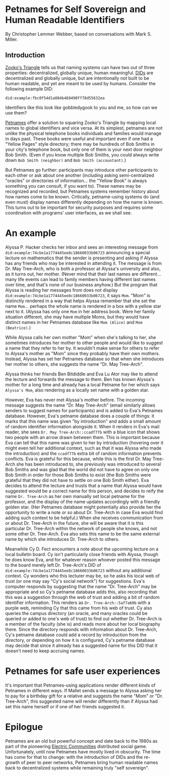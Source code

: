# Petnames for Self Sovereign and Human Readable Identifiers

By Christopher Lemmer Webber, based on conversations with Mark S. Miller.

## Introduction

[Zooko's Triangle](https://en.wikipedia.org/wiki/Zooko%27s_triangle)
tells us that naming systems can have two out of three properties:
decentralized, globally unique, human meaningful.
[DIDs](https://w3c-ccg.github.io/did-spec/) are decentralized and
globally unique, but are intentionally not built to be human readable,
and yet are meant to be used by humans.
Consider the following example DID:

    did:example:fbc0f54d1a084b469490ff78d55632ea

Identifiers like this look like gobbledygook to you and me, so how can
we use them?

[Petnames](http://www.skyhunter.com/marcs/petnames/IntroPetNames.html)
offer a solution to squaring Zooko's Triangle by mapping local names
to global identifiers and vice versa.
At its simplest, petnames are not unlike the physical telephone books
individuals and families would manage in days past.
These books were useful and important even if one had a "Yellow Pages"
style directory; there may be hundreds of Bob Smiths in your city's
telephone book, but only one of them is your next door neighbor Bob
Smith.
(Even if you know multiple Bob Smiths, you could always write down
`Bob Smith (neighbor)` and `Bob Smith (accountant)`.)

But Petnames go further: participants may introduce other participants
to each other or ask about one another (including asking
semi-centralized "oracles" or directories of information...  the
"Yellow Book" is always something you can consult, if you want to).
These names may be recognized and recorded, but Petnames systems
remember history about how names come to be known.
Critically, petname-using systems do (and even must) display names
differently depending on how the name is known.
This turns out to be important for security purposes and requires some
coordination with programs' user interfaces, as we shall see.

# An example

Alyssa P. Hacker checks her inbox and sees an interesting message from
`did:example:74cbe1a1774445ee8c18660033b06723` announcing a special
lecture on mathematics that the sender is presenting and asking if
Alyssa has any friends who may be interested in attending it.
The message is from Dr. May Tree-Arch, who is both a professor at
Alyssa's university and also, as it turns out, her mother.
(Never mind that their last names are different... many life events
can lead to family members having different last names over time, and
that's none of our business anyhow.)
But the program that Alyssa is reading her messages from does not
display `did:example:74cbe1a1774445ee8c18660033b06723`, it says
`Mom`.
"Mom" is distinctly rendered in a way that helps Alyssa remember that
she set the name `Mom`... perhaps the whole name is rendered in a
box with a yellow star next to it.
(Alyssa has only one `Mom` in her address book.
Were her family situation different, she may have multiple Moms, but
they would have distinct names in her Petnames database like
`Mom (Alice)` and `Mom (Beatrice)`.)

While Alyssa calls her own mother "Mom" when she's talking to her, she
sometimes introduces her mother to other people and would like to
suggest a name that they refer to her by.
It wouldn't make sense for others to refer to Alyssa's mother as "Mom"
since they probably have their own mothers.
Instead, Alyssa has set her Petnames database so that when she
introduces her mother to others, she suggests the name "Dr. May Tree-Arch".

Alyssa thinks her friends Ben Bitdiddle and Eva Lu Ator may like to
attend the lecture and forwards the message to them.
Ben has known Alyssa's mother for a long time and already has a local
Petname for her which says `Alyssa's Mom`, also rendering as a locally
set name with a golden star.

However, Eva has never met Alyssa's mother before.
The incoming message suggests the name "Dr. May Tree-Arch" (email
similarly allows senders to suggest names for participants) and is
added to Eva's Petnames database.
However, Eva's petname database does a couple of things: it marks that
this name was given "by introduction" and adds a small amount of
random identifier information alongside it.
When it renders in Eva's mail reader, she sees
`Dr. May Tree-Arch::ccadf77b` with a blue icon that shows two people
with an arrow drawn between them.
This is important because Eva can tell that this name was given to her
by introduction (hovering over it might even tell her additional
context, such as that it was Alyssa who made the introduction) and the
`ccadf77b` extra bit of random information prevents conflicts.
Eva is grateful for this because, while this is the first Dr. May
Tree-Arch she has been introduced to, she previously was introduced to
several Bob Smiths and was glad that the world did not have to agree on
only one Bob Smith in order for those Bob Smiths to exist (the Bob
Smiths were grateful that they did not have to settle on one Bob Smith
either).
Eva decides to attend the lecture and trusts that a name that Alyssa
would have suggested would be a correct name for this person, and
decides to reify the name `Dr. Tree-Arch` as her own manually set
local petname for the professor, and the display of the name updates
accordingly with a friendly golden star.
(Her Petnames database might potentially also provide her the
opportunity to write a note or so about Dr. Tree-Arch in case Eva
would find adding such context to be helpful.)
When she receives communication from or about Dr. Tree-Arch in the
future, she will be aware that it is this particular Dr. Tree-Arch
within the network of people she knows, and not some other
Dr. Tree-Arch.
Eva also sets this name to be the same external name by which she
introduces Dr. Tree-Arch to others.

Meanwhile Cy D. Fect encounters a note about the upcoming lecture on a
local bulletin board.
Cy isn't particularly close friends with Alyssa, though he does know
Eva, and for whatever reason whoever posted this message to the board
merely left Dr. Tree-Arch's DID of
`did:example:74cbe1a1774445ee8c18660033b06723`
without any additional context.
Cy wonders who this lecturer may be, so he asks his local web of trust
(or one may say "Cy's social network") for suggestions.
Eva's computer responds by suggesting that the name "Dr. Tree-Arch"
may be appropriate and so Cy's petname database adds this, also recording
that this was a suggestion through the web of trust and adding a bit
of random identifier information.
This renders as `Dr. Tree-Arch::5af7a60b` with a purple web, reminding
Cy that this came from his web of trust.
Cy also queries the campus directory (an oracle, and many oracles
could be queried or added to one's web of trust) to find out whether
Dr. Tree-Arch is a member of the faculty (she is) and reads more about
her local biography there.
Since the directory responds with information about Dr. Tree-Arch,
Cy's petname database could add a record by introduction from the
directory, or depending on how it is configured, Cy's petname database
may decide that since it already has a suggested name for this DID
that it doesn't need to keep accruing names.

# Petnames for safe user experiences

It's important that Petnames-using applications render different kinds
of Petnames in different ways.
If Mallet sends a message to Alyssa asking her to pay for a birthday
gift for a relative and suggests the name "Mom" or "Dr. Tree-Arch",
this suggested name will render differently than if Alyssa had set
this name herself or if one of her friends suggested it.

# Epilogue

Petnames are an old but powerful concept and date back to the 1980s as
part of the pioneering [Electric Communities](http://www.crockford.com/ec/)
distributed social game.
Unfortunately, until now Petnames have mostly lived in obscurity.
The time has come for that to change: with the introduction of DIDs
and the re-growth of peer to peer networks, Petnames bring human
readable names back to decentralized systems while remaining truly
"self sovereign".
